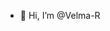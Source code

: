 - 👋 Hi, I’m @Velma-R
  

<!---
Velma-R/Velma-R is a ✨ special ✨ repository because its `README.md` (this file) appears on your GitHub profile.
You can click the Preview link to take a look at your changes.
--->
